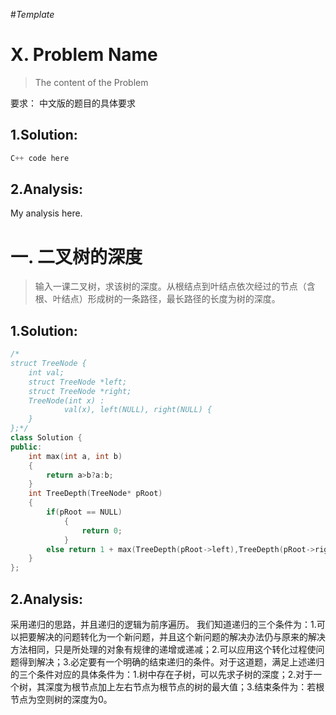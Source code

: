 #*Template*

# X. Problem Name

> The content of the Problem

要求： 中文版的题目的具体要求

## 1.Solution:
```C++
C++ code here
```
## 2.Analysis:
My analysis here.

# 一. 二叉树的深度

>输入一课二叉树，求该树的深度。从根结点到叶结点依次经过的节点（含根、叶结点）形成树的一条路径，最长路径的长度为树的深度。

## 1.Solution:
```C++
/*
struct TreeNode {
	int val;
	struct TreeNode *left;
	struct TreeNode *right;
	TreeNode(int x) :
			val(x), left(NULL), right(NULL) {
	}
};*/
class Solution {
public:
    int max(int a, int b)
    {
    	return a>b?a:b;    
    }
    int TreeDepth(TreeNode* pRoot)
    {
        if(pRoot == NULL)
            {
            	return 0;
        	}
        else return 1 + max(TreeDepth(pRoot->left),TreeDepth(pRoot->right));
    }
};
```

## 2.Analysis:
采用递归的思路，并且递归的逻辑为前序遍历。
我们知道递归的三个条件为：1.可以把要解决的问题转化为一个新问题，并且这个新问题的解决办法仍与原来的解决方法相同，只是所处理的对象有规律的递增或递减；2.可以应用这个转化过程使问题得到解决；3.必定要有一个明确的结束递归的条件。对于这道题，满足上述递归的三个条件对应的具体条件为：1.树中存在子树，可以先求子树的深度；2.对于一个树，其深度为根节点加上左右节点为根节点的树的最大值；3.结束条件为：若根节点为空则树的深度为0。